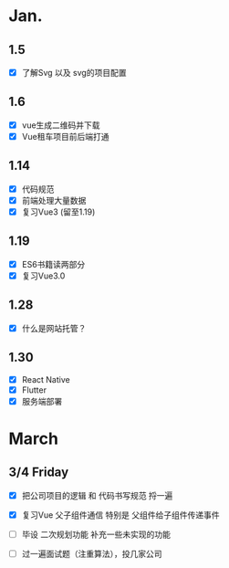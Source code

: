 # Jan.

## 1.5

- [x] 了解Svg  以及 svg的项目配置

## 1.6

- [x] vue生成二维码并下载 
- [x] Vue租车项目前后端打通

## 1.14

- [x] 代码规范
- [x] 前端处理大量数据
- [x] 复习Vue3    (留至1.19)

## 1.19

- [x] ES6书籍读两部分
- [x] 复习Vue3.0

## 1.28

- [x] 什么是网站托管？

## 1.30

- [x] React Native
- [x] Flutter
- [x] 服务端部署 

# March

## 3/4 Friday

- [x] 把公司项目的逻辑 和 代码书写规范 捋一遍
- [x] 复习Vue 父子组件通信 特别是 父组件给子组件传递事件  
- [ ]  毕设 二次规划功能  补充一些未实现的功能
- [ ]  过一遍面试题（注重算法），投几家公司 



